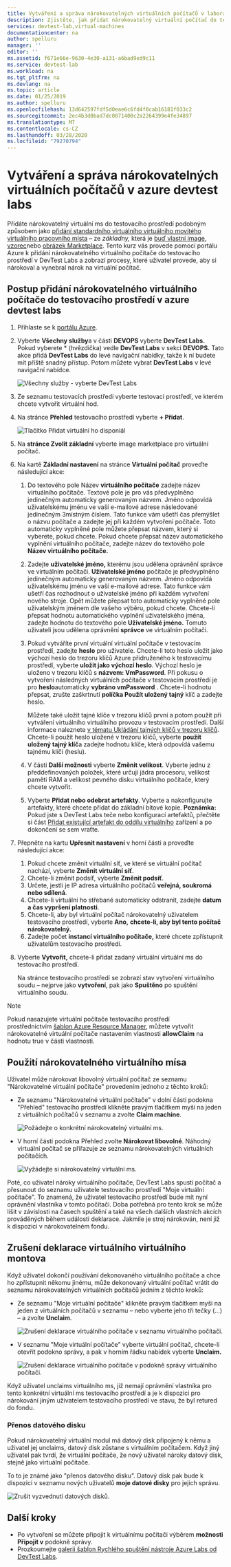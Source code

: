 ```yaml
---
title: Vytváření a správa nárokovatelných virtuálních počítačů v laboratořích Azure DevTest Labs | Dokumenty společnosti Microsoft
description: Zjistěte, jak přidat nárokovatelný virtuální počítač do testovacího prostředí v Azure DevTest Labs
services: devtest-lab,virtual-machines
documentationcenter: na
author: spelluru
manager: ''
editor: ''
ms.assetid: f671e66e-9630-4e30-a131-a6bad9ed9c11
ms.service: devtest-lab
ms.workload: na
ms.tgt_pltfrm: na
ms.devlang: na
ms.topic: article
ms.date: 01/25/2019
ms.author: spelluru
ms.openlocfilehash: 13d642597fdf5d0eae6c6fd4f0cab16181f033c2
ms.sourcegitcommit: 2ec4b3d0bad7dc0071400c2a2264399e4fe34897
ms.translationtype: MT
ms.contentlocale: cs-CZ
ms.lasthandoff: 03/28/2020
ms.locfileid: "79270794"
---
```

# <a name="create-and-manage-claimable-vms-in-azure-devtest-labs"></a>Vytváření a správa nárokovatelných virtuálních počítačů v azure devtest labs
Přidáte nárokovatelný virtuální ms do testovacího prostředí podobným způsobem jako [přidání standardního virtuálního virtuálního movitého virtuálního pracovního místa](devtest-lab-add-vm.md) – ze *základny,* která je [buď vlastní image](devtest-lab-create-template.md), [vzorec](devtest-lab-manage-formulas.md)nebo [obrázek Marketplace](devtest-lab-configure-marketplace-images.md). Tento kurz vás provede pomocí portálu Azure k přidání nárokovatelného virtuálního počítače do testovacího prostředí v DevTest Labs a zobrazí procesy, které uživatel provede, aby si nárokoval a vynebral nárok na virtuální počítač.

## <a name="steps-to-add-a-claimable-vm-to-a-lab-in-azure-devtest-labs"></a>Postup přidání nárokovatelného virtuálního počítače do testovacího prostředí v azure devtest labs
1. Přihlaste se k [portálu Azure](https://go.microsoft.com/fwlink/p/?LinkID=525040).
1. Vyberte **Všechny služby**a v části **DEVOPS** vyberte **DevTest Labs.** Pokud vyberete * (hvězdička) vedle **DevTest Labs** v sekci **DEVOPS.** Tato akce přidá **DevTest Labs** do levé navigační nabídky, takže k ní budete mít příště snadný přístup. Potom můžete vybrat **DevTest Labs** v levé navigační nabídce.

    ![Všechny služby - vyberte DevTest Labs](./media/devtest-lab-create-lab/all-services-select.png)
1. Ze seznamu testovacích prostředí vyberte testovací prostředí, ve kterém chcete vytvořit virtuální hod.
2. Na stránce **Přehled** testovacího prostředí vyberte **+ Přidat**.

    ![Tlačítko Přidat virtuální ho disponiál](./media/devtest-lab-add-vm/devtestlab-home-blade-add-vm.png)
1. Na **stránce Zvolit základní** vyberte image marketplace pro virtuální počítač.
1. Na kartě **Základní nastavení** na stránce **Virtuální počítač** proveďte následující akce:
    1. Do textového pole Název **virtuálního počítače** zadejte název virtuálního počítače. Textové pole je pro vás předvyplněno jedinečným automaticky generovaným názvem. Jméno odpovídá uživatelskému jménu ve vaší e-mailové adrese následované jedinečným 3místným číslem. Tato funkce vám ušetří čas přemýšlet o názvu počítače a zadejte jej při každém vytvoření počítače. Toto automaticky vyplněné pole můžete přepsat názvem, který si vyberete, pokud chcete. Pokud chcete přepsat název automatického vyplnění virtuálního počítače, zadejte název do textového pole **Název virtuálního počítače.**
    2. Zadejte **uživatelské jméno,** kterému jsou udělena oprávnění správce ve virtuálním počítači. **Uživatelské jméno** počítače je předvyplněno jedinečným automaticky generovaným názvem. Jméno odpovídá uživatelskému jménu ve vaší e-mailové adrese. Tato funkce vám ušetří čas rozhodnout o uživatelské jméno při každém vytvoření nového stroje. Opět můžete přepsat toto automaticky vyplněné pole uživatelským jménem dle vašeho výběru, pokud chcete. Chcete-li přepsat hodnotu automatického vyplnění uživatelského jména, zadejte hodnotu do textového pole **Uživatelské jméno.** Tomuto uživateli jsou udělena oprávnění **správce** ve virtuálním počítači.
    3. Pokud vytváříte první virtuální virtuální počítače v testovacím prostředí, zadejte **heslo** pro uživatele. Chcete-li toto heslo uložit jako výchozí heslo do trezoru klíčů Azure přidruženého k testovacímu prostředí, vyberte **uložit jako výchozí heslo**. Výchozí heslo je uloženo v trezoru klíčů s **názvem: VmPassword**. Při pokusu o vytvoření následných virtuálních počítače v testovacím prostředí je pro **heslo**automaticky **vybráno vmPassword** . Chcete-li hodnotu přepsat, zrušte zaškrtnutí **políčka Použít uložený tajný** klíč a zadejte heslo.

        Můžete také uložit tajné klíče v trezoru klíčů první a potom použít při vytváření virtuálního virtuálního provozu v testovacím prostředí. Další informace naleznete [v tématu Ukládání tajných klíčů v trezoru klíčů](devtest-lab-store-secrets-in-key-vault.md). Chcete-li použít heslo uložené v trezoru klíčů, vyberte **použít uložený tajný klíč**a zadejte hodnotu klíče, která odpovídá vašemu tajnému klíči (heslu).
    4. V části **Další možnosti** vyberte **Změnit velikost**. Vyberte jednu z předdefinovaných položek, které určují jádra procesoru, velikost paměti RAM a velikost pevného disku virtuálního počítače, který chcete vytvořit.
    5. Vyberte **Přidat nebo odebrat artefakty**. Vyberte a nakonfigurujte artefakty, které chcete přidat do základní bitové kopie.
    **Poznámka:** Pokud jste s DevTest Labs teče nebo konfigurací artefaktů, přečtěte si část [Přidat existující artefakt do oddílu virtuálního](./devtest-lab-add-vm.md#add-an-existing-artifact-to-a-vm) zařízení a po dokončení se sem vraťte.
2. Přepněte na kartu **Upřesnit nastavení** v horní části a proveďte následující akce:
    1. Pokud chcete změnit virtuální síť, ve které se virtuální počítač nachází, vyberte **Změnit virtuální síť**.
    2. Chcete-li změnit podsíť, vyberte **Změnit podsíť**.
    3. Určete, jestli je IP adresa virtuálního počítačů **veřejná, soukromá nebo sdílená**.
    4. Chcete-li virtuální ho střebané automaticky odstranit, zadejte **datum a čas vypršení platnosti**.
    5. Chcete-li, aby byl virtuální počítač nárokovatelný uživatelem testovacího prostředí, vyberte **Ano,** **chcete-li, aby byl tento počítač nárokovatelný.**
    6. Zadejte počet **instancí virtuálního počítače,** které chcete zpřístupnit uživatelům testovacího prostředí.
3. Vyberte **Vytvořit,** chcete-li přidat zadaný virtuální virtuální ms do testovacího prostředí.

   Na stránce testovacího prostředí se zobrazí stav vytvoření virtuálního soudu – nejprve jako **vytvoření**, pak jako **Spuštěno** po spuštění virtuálního soudu.

> [!NOTE]
> Pokud nasazujete virtuální počítače testovacího prostředí prostřednictvím [šablon Azure Resource Manager](devtest-lab-create-environment-from-arm.md), můžete vytvořit nárokovatelné virtuální počítače nastavením vlastnosti **allowClaim** na hodnotu true v části vlastnosti.


## <a name="using-a-claimable-vm"></a>Použití nárokovatelného virtuálního mísa

Uživatel může nárokovat libovolný virtuální počítač ze seznamu "Nárokovatelné virtuální počítače" provedením jednoho z těchto kroků:

* Ze seznamu "Nárokovatelné virtuální počítače" v dolní části podokna "Přehled" testovacího prostředí klikněte pravým tlačítkem myši na jeden z virtuálních počítačů v seznamu a zvolte **Claim machine**.

  ![Požádejte o konkrétní nárokovatelný virtuální ms.](./media/devtest-lab-add-vm/devtestlab-claim-VM.png)


* V horní části podokna Přehled zvolte **Nárokovat libovolné**. Náhodný virtuální počítač se přiřazuje ze seznamu nárokovatelných virtuálních počítačích.

  ![Vyžádejte si nárokovatelný virtuální ms.](./media/devtest-lab-add-vm/devtestlab-claim-any.png)


Poté, co uživatel nároky virtuálního počítače, DevTest Labs spustí počítač a přesunout do seznamu uživatele testovacího prostředí "Moje virtuální počítače". To znamená, že uživatel testovacího prostředí bude mít nyní oprávnění vlastníka v tomto počítači. Doba potřebná pro tento krok se může lišit v závislosti na časech spuštění a také na všech dalších vlastních akcích prováděných během události deklarace. Jakmile je stroj nárokován, není již k dispozici v nárokovatelném fondu.  

## <a name="unclaim-a-vm"></a>Zrušení deklarace virtuálního virtuálního montova

Když uživatel dokončí používání dekonovaného virtuálního počítače a chce ho zpřístupnit někomu jinému, může dekonovaný virtuální počítač vrátit do seznamu nárokovatelných virtuálních počítačů jedním z těchto kroků:

- Ze seznamu "Moje virtuální počítače" klikněte pravým tlačítkem myši na jeden z virtuálních počítačů v seznamu – nebo vyberte jeho tři tečky (...) – a zvolte **Unclaim**.

  ![Zrušení deklarace virtuálního počítače v seznamu virtuálního počítači.](./media/devtest-lab-add-vm/devtestlab-unclaim-VM2.png)

- V seznamu "Moje virtuální počítače" vyberte virtuální počítač, chcete-li otevřít podokno správy, a pak v horním řádku nabídek vyberte **Unclaim.**

  ![Zrušení deklarace virtuálního počítače v podokně správy virtuálního počítači.](./media/devtest-lab-add-vm/devtestlab-unclaim-VM.png)

Když uživatel unclaims virtuálního ms, již nemají oprávnění vlastníka pro tento konkrétní virtuální ms testovacího prostředí a je k dispozici pro nárokování jiným uživatelem testovacího prostředí ve stavu, že byl retured do fondu. 

### <a name="transferring-the-data-disk"></a>Přenos datového disku
Pokud nárokovatelný virtuální modul má datový disk připojený k němu a uživatel jej unclaims, datový disk zůstane s virtuálním počítačem. Když jiný uživatel pak tvrdí, že virtuální počítače, že nový uživatel nároky datový disk, stejně jako virtuální počítače.

To to je známé jako "přenos datového disku". Datový disk pak bude k dispozici v seznamu nových uživatelů **moje datové disky** pro jejich správu.

![Zrušit vyzvednutí datových disků.](./media/devtest-lab-add-vm/devtestlab-unclaim-datadisks.png)



## <a name="next-steps"></a>Další kroky
* Po vytvoření se můžete připojit k virtuálnímu počítači výběrem **možnosti Připojit v** podokně správy.
* Prozkoumejte [galerii šablon Rychlého spuštění nástroje Azure Labs od DevTest Labs](https://github.com/Azure/azure-devtestlab/tree/master/samples/DevTestLabs/QuickStartTemplates).
